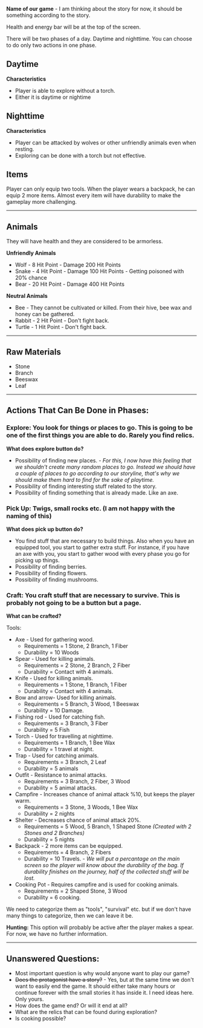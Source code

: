 **Name of our game** - I am thinking about the story for now, it should be something according to the story. 

Health and energy bar will be at the top of the screen.

There will be two phases of a day. Daytime and nighttime. You can choose to do only two actions in one phase.

## Daytime

**Characteristics**
* Player is able to explore without a torch.
* Either it is daytime or nightime 

## Nighttime

**Characteristics**
* Player can be attacked by wolves or other unfriendly animals even when resting. 
* Exploring can be done with a torch but not effective.

## Items

Player can only equip two tools. When the player wears a backpack, he can equip 2 more items. Almost every item will have durability to make the gameplay more challenging.

---

## Animals

They will have health and they are considered to be armorless.

**Unfriendly Animals**
* Wolf - 8 Hit Point - Damage 200 Hit Points
* Snake - 4 Hit Point - Damage 100 Hit Points - Getting poisoned with 20% chance
* Bear - 20 Hit Point - Damage 400 Hit Points

**Neutral Animals**
* Bee - They cannot be cultivated or killed. From their hive, bee wax and honey can be gathered.
* Rabbit - 2 Hit Point - Don't fight back.
* Turtle - 1 Hit Point - Don't fight back.

---

## Raw Materials

* Stone
* Branch
* Beeswax
* Leaf

---

## Actions That Can Be Done in Phases:

### Explore: You look for things or places to go. This is going to be one of the first things you are able to do. Rarely you find relics.

**What does explore button do?**

* Possibility of finding new places. - _For this, I now have this feeling that we shouldn't create many random places to go. Instead we should have a couple of places to go according to our storyline, that's why we should make them hard to find for the sake of playtime._
* Possibility of finding interesting stuff related to the story.
* Possibility of finding something that is already made. Like an axe.

### Pick Up: Twigs, small rocks etc. (I am not happy with the naming of this)

**What does pick up button do?**

* You find stuff that are necessary to build things. Also when you have an equipped tool, you start to gather extra stuff. For instance, if you have an axe with you, you start to gather wood with every phase you go for picking up things. 
* Possibility of finding berries.
* Possibility of finding flowers.
* Possibility of finding mushrooms.

### Craft: You craft stuff that are necessary to survive. This is probably not going to be a button but a page.

**What can be crafted?**

Tools:
* Axe - Used for gathering wood.
    * Requirements = 1 Stone, 2 Branch, 1 Fiber
    * Durability = 10 Woods
* Spear - Used for killing animals.
    * Requirements = 2 Stone, 2 Branch, 2 Fiber
    * Durability = Contact with 4 animals.
* Knife - Used for killing animals.
    * Requirements = 1 Stone, 1 Branch, 1 Fiber
    * Durability = Contact with 4 animals.
* Bow and arrow- Used for killing animals.
    * Requirements = 5 Branch, 3 Wood, 1 Beeswax
    * Durability = 10 Damage. 
* Fishing rod - Used for catching fish.
    * Requirements = 3 Branch, 3 Fiber
    * Durability = 5 Fish
* Torch - Used for travelling at nighttime.
    * Requirements = 1 Branch, 1 Bee Wax
    * Durability = 1 travel at night. 
* Trap - Used for catching animals.
    * Requirements = 3 Branch, 2 Leaf
    * Durability = 5 animals
* Outfit - Resistance to animal attacks.
    * Requirements = 3 Branch, 2 Fiber, 3 Wood
    * Durability = 5 animal attacks.
* Campfire - Increases chance of animal attack %10, but keeps the player warm. 
    * Requirements = 3 Stone, 3 Woods, 1 Bee Wax
    * Durability = 2 nights
* Shelter - Decreases chance of animal attack 20%.
    * Requirements = 5 Wood, 5 Branch, 1 Shaped Stone _(Created with 2 Stones and 2 Branches)_
    * Durability = 5 nights
* Backpack - 2 more items can be equipped.
    * Requirements = 4 Branch, 2 Fibers
    * Durability = 10 Travels. - _We will put a percantage on the main screen so the player will know about the durability of the bag. If durability finishes on the journey, half of the collected stuff will be lost._
* Cooking Pot - Requires campfire and is used for cooking animals.
    * Requirements = 2 Shaped Stone, 3 Wood
    * Durability = 6 cooking.

We need to categorize them as "tools", "survival" etc. but if we don't have many things to categorize, then we can leave it be.

**Hunting:** This option will probably be active after the player makes a spear. For now, we have no further information.

---

## Unanswered Questions:

*  Most important question is why would anyone want to play our game?
*  ~~Does the protagonist have a story?~~ - Yes, but at the same time we don't want to easily end the game. It should either take many hours or continue forever with the small stories it has inside it. I need ideas here. Only yours.
*  How does the game end? Or will it end at all?
*  What are the relics that can be found during exploration?
*  Is cooking possible?
